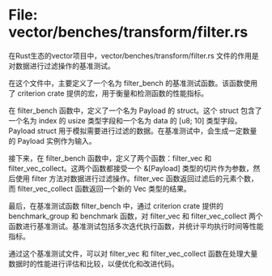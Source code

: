 # File: vector/benches/transform/filter.rs

在Rust生态的vector项目中，vector/benches/transform/filter.rs 文件的作用是对数据进行过滤操作的基准测试。

在这个文件中，主要定义了一个名为 filter_bench 的基准测试函数。该函数使用了 criterion crate 提供的宏，用于衡量和检测函数的性能指标。

在 filter_bench 函数中，定义了一个名为 Payload 的 struct。这个 struct 包含了一个名为 index 的 usize 类型字段和一个名为 data 的 [u8; 10] 类型字段。Payload struct 用于模拟需要进行过滤的数据。在基准测试中，会生成一定数量的 Payload 实例作为输入。

接下来，在 filter_bench 函数中，定义了两个函数：filter_vec 和 filter_vec_collect。这两个函数都接受一个 &[Payload] 类型的切片作为参数，然后使用 filter 方法对数据进行过滤操作。filter_vec 函数返回过滤后的元素个数，而 filter_vec_collect 函数返回一个新的 Vec<Payload> 类型的结果。

最后，在基准测试函数 filter_bench 中，通过 criterion crate 提供的 benchmark_group 和 benchmark 函数，对 filter_vec 和 filter_vec_collect 两个函数进行基准测试。基准测试包括多次迭代执行函数，并统计平均执行时间等性能指标。

通过这个基准测试文件，可以对 filter_vec 和 filter_vec_collect 函数在处理大量数据时的性能进行评估和比较，以便优化和改进代码。

